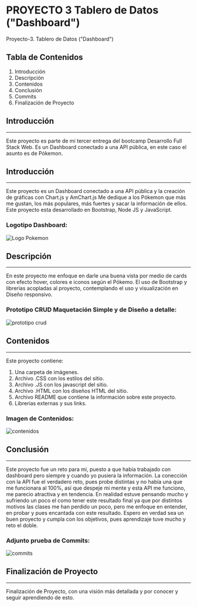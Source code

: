 # PROYECTO 3 Tablero de Datos ("Dashboard")
 Proyecto-3. Tablero de Datos ("Dashboard")


## Tabla de Contenidos
1. Introducción
2. Descripción
3. Contenidos
4. Conclusión
5. Commits
6. Finalización de Proyecto

## Introducción
***
Este proyecto es parte de mi tercer entrega del bootcamp Desarrollo Full Stack Web.
Es un Dashboard conectado a una API pública, en este caso el asunto es de Pókemon.

## Introducción
***
Este proyecto es un Dashboard conectado a una API pública y la creación de gráficas con Chart.js y AmChart.js 
Me dedique a los Pókemon que más me gustan, los más populares, más fuertes y sacar la información de ellos. 
Este proyecto esta desarrollado en Bootstrap, Node JS y JavaScript.
### Logotipo Dashboard:
![Logo Pokemon](https://user-images.githubusercontent.com/111624621/204070507-37a4add2-6aa8-4c0c-a5ca-07be6714f92b.png)

## Descripción
***
En este  proyecto me enfoque en darle una buena vista por medio de cards con efecto hover, colores e iconos según el Pókemo. El uso de Bootstrap y librerias acopladas al proyecto, contemplando el uso y visualización en Diseño responsivo.

### Prototipo CRUD Maquetación Simple y de Diseño a detalle:
![prototipo crud](https://user-images.githubusercontent.com/111624621/197112307-8680c67e-a2f0-4430-ab4b-2ed98c2dd83d.png)


## Contenidos
***
Este proyecto contiene:
1. Una carpeta de imágenes.
2. Archivo .CSS con los estilos del sitio.
3. Archivo .JS con los javascript del sitio.
4. Archivo .HTML con los diseños HTML del sitio.
5. Archivo README que contiene la información sobre este proyecto.
6. Librerias externas y sus links.

### Imagen de Contenidos:
![contenidos](https://user-images.githubusercontent.com/111624621/204070604-10c0ed68-8aa2-4cde-bd67-7b3f8b8ac0f2.png)


## Conclusión
***
Este proyecto fue un reto para mi, puesto a que había trabajado con dashboard pero siempre y cuando yo pusiera la información. La conección con la API fue el verdadero reto, pues probe distintas y no había una que me funcionara al 100%, así que despeje mi mente y esta API me funciono, me parecio atractiva y en tendencia. En realidad estuve pensando mucho y sufriendo un poco el como tener este resultado final ya que por distintos motivos las clases me han perdido un poco, pero me enfoque en entender, en probar y pues encantada con este resultado. 
Espero en verdad sea un buen proyecto y cumpla con los objetivos, pues aprendizaje tuve mucho y reto el doble. 

### Adjunto prueba de Commits:
![commits](https://user-images.githubusercontent.com/111624621/204070649-73a13055-ed37-455e-834b-e030e65fa7a7.png)

## Finalización de Proyecto
***
Finalización de Proyecto, con una visión más detallada y por conocer y seguir aprendiendo de esto.
 
